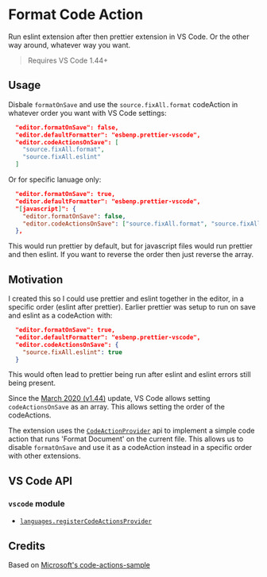 # Format Code Action

Run eslint extension after then prettier extension in VS Code. Or the other way around, whatever way you want.

> Requires VS Code 1.44+

## Usage

Disbale `formatOnSave` and use the `source.fixAll.format` codeAction in whatever order you want with VS Code settings:

```json
  "editor.formatOnSave": false,
  "editor.defaultFormatter": "esbenp.prettier-vscode",
  "editor.codeActionsOnSave": [
    "source.fixAll.format",
    "source.fixAll.eslint"
  ]
```

Or for specific lanuage only:

```json
  "editor.formatOnSave": true,
  "editor.defaultFormatter": "esbenp.prettier-vscode",
  "[javascript]": {
    "editor.formatOnSave": false,
    "editor.codeActionsOnSave": ["source.fixAll.format", "source.fixAll.eslint"]
  },
```

This would run prettier by default, but for javascript files would run prettier and then eslint. If you want to reverse the order then just reverse the array.

## Motivation

I created this so I could use prettier and eslint together in the editor, in a specific order (eslint after prettier). Earlier prettier was setup to run on save and eslint as a codeAction with:

```json
  "editor.formatOnSave": true,
  "editor.defaultFormatter": "esbenp.prettier-vscode",
  "editor.codeActionsOnSave": {
    "source.fixAll.eslint": true
  }
```

This would often lead to prettier being run after eslint and eslint errors still being present.

Since the [March 2020 (v1.44)](https://code.visualstudio.com/updates/v1_44#_explicit-ordering-for-code-actions-on-save) update, VS Code allows setting `codeActionsOnSave` as an array. This allows setting the order of the codeActions.

The extension uses the [`CodeActionProvider`](https://code.visualstudio.com/api/references/vscode-api#CodeActionProvider) api to implement a simple code action that runs 'Format Document' on the current file. This allows us to disable `formatOnSave` and use it as a codeAction instead in a specific order with other extensions.

## VS Code API

### `vscode` module

- [`languages.registerCodeActionsProvider`](https://code.visualstudio.com/api/references/vscode-api#languages.registerCodeActionsProvider)


## Credits

Based on [Microsoft's code-actions-sample](https://github.com/microsoft/vscode-extension-samples/tree/master/code-actions-sample)

